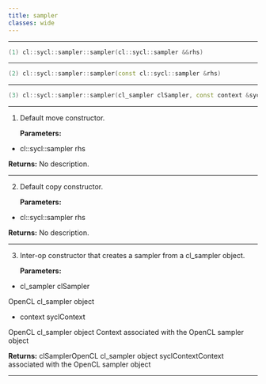 ```yaml
---
title: sampler
classes: wide
---
```



---

```cpp
(1) cl::sycl::sampler::sampler(cl::sycl::sampler &&rhs)
```

---

```cpp
(2) cl::sycl::sampler::sampler(const cl::sycl::sampler &rhs)
```

---

```cpp
(3) cl::sycl::sampler::sampler(cl_sampler clSampler, const context &syclContext)
```

---

1. Default move constructor. 

   **Parameters:**

  * cl::sycl::sampler rhs

   

   **Returns:** No description.

---

2. Default copy constructor. 

   **Parameters:**

  * cl::sycl::sampler rhs

   

   **Returns:** No description.

---

3. Inter-op constructor that creates a sampler from a cl_sampler object. 

   **Parameters:**

  * cl_sampler clSampler

   OpenCL cl_sampler object 

  * context syclContext

   OpenCL cl_sampler object Context associated with the OpenCL sampler object 

   **Returns:** clSamplerOpenCL cl_sampler object syclContextContext associated with the OpenCL sampler object 

---

